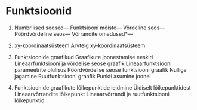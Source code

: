 # Funktsioonid

1) Numbrilised seosed—
Funktsiooni mõiste—
Võrdeline seos—
Pöördvõrdeline seos—
Võrrandite omadused*—

2) xy-koordinaatsüsteem
Arvtelg
xy-koordinaatsüsteem

3) Funktsioonide graafikud
Graafikute joonestamise eeskiri
Lineaarfunktsiooni ja võrdelise seose graafik
Lineaarfunktsiooni parameetrite olulisus
Pöördvõrdelise seose funktsiooni graafik
Nulliga jagamine
Ruutfunktsiooni graafik
Punkti asumine joonel

4) Funktsioonide graafikute lõikepunktide leidmine
Üldiselt lõikepunktidest
Lineaarvõrrandite lõikepunkt
Lineaarvõrrandi ja ruutfunktsiooni lõikepunktid
